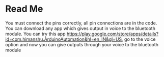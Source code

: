 # Read Me
You must connect the pins correctly, all pin connections are in the code. You can download any app which gives output in voice to the bluetooth module. You can try this app https://play.google.com/store/apps/details?id=com.himanshu.ArduinoAutomation&hl=en_IN&gl=US, go to the voice option and now you can give outputs through your voice to the bluetooth module
